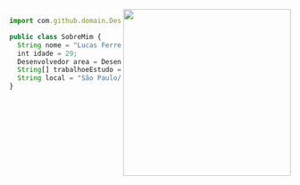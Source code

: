 
<img align="right" width="300" src="https://media.giphy.com/media/qgQUggAC3Pfv687qPC/giphy.gif" />

```js
import com.github.domain.Desenvolvedor;

public class SobreMim {
  String nome = "Lucas Ferreira Nogueira";
  int idade = 29;
  Desenvolvedor area = Desenvolvedor.Full Stack;
  String[] trabalhoeEstudo = {"CTD - Certified Tech Developer - Digital House", "ONE -           Oracle Next Education - Oracle e Alura"};
  String local = "São Paulo/SP";
}
```
